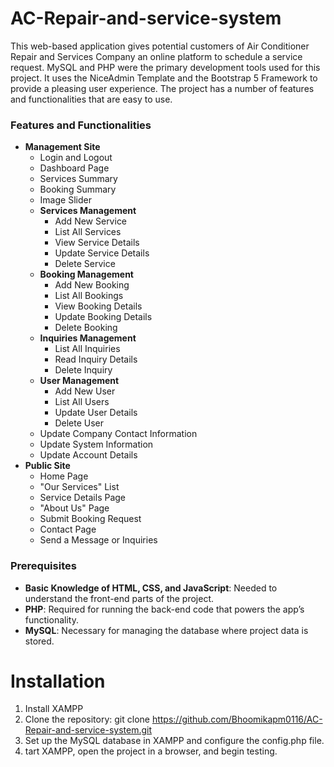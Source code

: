 # AC-Repair-and-service-system
This web-based application gives potential customers of Air Conditioner Repair and Services Company an online platform to schedule a service request. MySQL and PHP were the primary development tools used for this project. It uses the NiceAdmin Template and the Bootstrap 5 Framework to provide a pleasing user experience. The project has a number of features and functionalities that are easy to use.
### Features and Functionalities

- **Management Site**
  - Login and Logout
  - Dashboard Page
  - Services Summary
  - Booking Summary
  - Image Slider
  - **Services Management**
    - Add New Service
    - List All Services
    - View Service Details
    - Update Service Details
    - Delete Service
  - **Booking Management**
    - Add New Booking
    - List All Bookings
    - View Booking Details
    - Update Booking Details
    - Delete Booking
  - **Inquiries Management**
    - List All Inquiries
    - Read Inquiry Details
    - Delete Inquiry
  - **User Management**
    - Add New User
    - List All Users
    - Update User Details
    - Delete User
  - Update Company Contact Information
  - Update System Information
  - Update Account Details
- **Public Site**
  - Home Page
  - "Our Services" List
  - Service Details Page
  - "About Us" Page
  - Submit Booking Request
  - Contact Page
  - Send a Message or Inquiries
### Prerequisites

- **Basic Knowledge of HTML, CSS, and JavaScript**: Needed to understand the front-end parts of the project.
- **PHP**: Required for running the back-end code that powers the app’s functionality.
- **MySQL**: Necessary for managing the database where project data is stored.
# Installation
1. Install XAMPP
2. Clone the repository:
   git clone https://github.com/Bhoomikapm0116/AC-Repair-and-service-system.git
3. Set up the MySQL database in XAMPP and configure the config.php file.
4. tart XAMPP, open the project in a browser, and begin testing.
